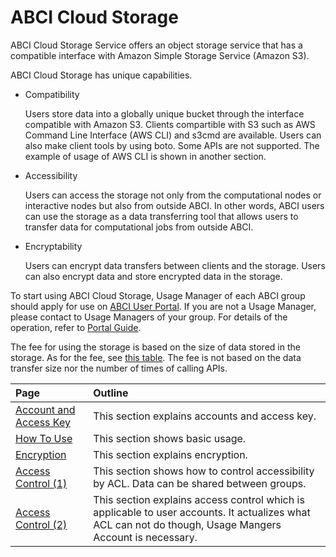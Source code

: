 # ABCI Cloud Storage

ABCI Cloud Storage Service offers an object storage service that has a compatible interface with Amazon Simple Storage Service (Amazon S3).

ABCI Cloud Storage has unique capabilities.

- Compatibility

    Users store data into a globally unique bucket through the interface compatible with Amazon S3. Clients compartible with S3 such as AWS Command Line Interface (AWS CLI) and s3cmd are available. Users can also make client tools by using boto. Some APIs are not supported. The example of usage of AWS CLI is shown in another section.
    
- Accessibility

    Users can access the storage not only from the computational nodes or interactive nodes but also from outside ABCI. In other words, ABCI users can use the storage as a data transferring tool that allows users to transfer data for computational jobs from outside ABCI.

- Encryptability

    Users can encrypt data transfers between clients and the storage. Users can also encrypt data and store encrypted data in the storage.

To start using ABCI Cloud Storage, Usage Manager of each ABCI group should apply for use on [ABCI User Portal](https://portal.abci.ai/user/).
If you are not a Usage Manager, please contact to Usage Managers of your group.
For details of the operation, refer to [Portal Guide](https://docs.abci.ai/portal/en/).

The fee for using the storage is based on the size of data stored in the storage. As for the fee, see [this table](https://abci.ai/en/how_to_use/tariffs.html). The fee is not based on the data transfer size nor the number of times of calling APIs.

| Page | Outline |
|:--|:--|
| [Account and Access Key](abci-cloudstorage/cs-account.md) | This section explains accounts and access key. |
| [How To Use](abci-cloudstorage/usage.md) | This section shows basic usage. |
| [Encryption](abci-cloudstorage/encryption.md) | This section explains encryption. |
| [Access Control (1)](abci-cloudstorage/acl.md) | This section shows how to control accessibility by ACL. Data can be shared between groups. |
| [Access Control (2)](abci-cloudstorage/policy.md) | This section explains access control which is applicable to user accounts. It actualizes what ACL can not do though, Usage Mangers Account is necessary. |
